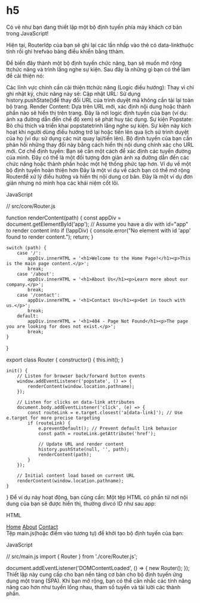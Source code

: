 # h5
Có vẻ như bạn đang thiết lập một bộ định tuyến phía máy khách cơ bản trong JavaScript!

Hiện tại, Routerlớp của bạn sẽ ghi lại các lần nhấp vào <a>thẻ có data-linkthuộc tính rồi ghi hrefvào bảng điều khiển bằng tthàm.

Để biến đây thành một bộ định tuyến chức năng, bạn sẽ muốn mở rộng ttchức năng và trình lắng nghe sự kiện. Sau đây là những gì bạn có thể làm để cải thiện nó:

Các lĩnh vực chính cần cải thiện
ttchức năng (Logic điều hướng): Thay vì chỉ ghi nhật ký, chức năng này sẽ:
Cập nhật URL: Sử dụng history.pushState()để thay đổi URL của trình duyệt mà không cần tải lại toàn bộ trang.
Render Content: Dựa trên URL mới, xác định nội dung hoặc thành phần nào sẽ hiển thị trên trang. Đây là nơi logic định tuyến của bạn (ví dụ: ánh xạ đường dẫn đến chế độ xem) sẽ phát huy tác dụng.
Sự kiện Popstate: Bỏ chú thích và triển khai popstatetrình lắng nghe sự kiện. Sự kiện này kích hoạt khi người dùng điều hướng trở lại hoặc tiến lên qua lịch sử trình duyệt của họ (ví dụ: sử dụng các nút quay lại/tiến lên). Bộ định tuyến của bạn cần phản hồi những thay đổi này bằng cách hiển thị nội dung chính xác cho URL mới.
Cơ chế định tuyến: Bạn sẽ cần một cách để xác định các tuyến đường của mình. Đây có thể là một đối tượng đơn giản ánh xạ đường dẫn đến các chức năng hoặc thành phần hoặc một hệ thống phức tạp hơn.
Ví dụ về một bộ định tuyến hoàn thiện hơn
Đây là một ví dụ về cách bạn có thể mở rộng Routerđể xử lý điều hướng và hiển thị nội dung cơ bản. Đây là một ví dụ đơn giản nhưng nó minh họa các khái niệm cốt lõi.

JavaScript

// src/core/Router.js

function renderContent(path) {
    const appDiv = document.getElementById('app'); // Assume you have a div with id="app" to render content into
    if (!appDiv) {
        console.error("No element with id 'app' found to render content.");
        return;
    }

    switch (path) {
        case '/':
            appDiv.innerHTML = '<h1>Welcome to the Home Page!</h1><p>This is the main page content.</p>';
            break;
        case '/about':
            appDiv.innerHTML = '<h1>About Us</h1><p>Learn more about our company.</p>';
            break;
        case '/contact':
            appDiv.innerHTML = '<h1>Contact Us</h1><p>Get in touch with us.</p>';
            break;
        default:
            appDiv.innerHTML = '<h1>404 - Page Not Found</h1><p>The page you are looking for does not exist.</p>';
            break;
    }
}

export class Router {
    constructor() {
        this.init();
    }

    init() {
        // Listen for browser back/forward button events
        window.addEventListener('popstate', () => {
            renderContent(window.location.pathname);
        });

        // Listen for clicks on data-link attributes
        document.body.addEventListener('click', (e) => {
            const routeLink = e.target.closest('a[data-link]'); // Use e.target for more precise targeting
            if (routeLink) {
                e.preventDefault(); // Prevent default link behavior
                const path = routeLink.getAttribute('href');

                // Update URL and render content
                history.pushState(null, '', path);
                renderContent(path);
            }
        });

        // Initial content load based on current URL
        renderContent(window.location.pathname);
    }
}
Để ví dụ này hoạt động, bạn cũng cần:
Một tệp HTML có phần tử nơi nội dung của bạn sẽ được hiển thị, thường divcó ID như sau app:

HTML

<!DOCTYPE html>
<html lang="en">
<head>
    <meta charset="UTF-8">
    <meta name="viewport" content="width=device-width, initial-scale=1.0">
    <title>My Single Page App</title>
</head>
<body>
    <nav>
        <a href="/" data-link>Home</a>
        <a href="/about" data-link>About</a>
        <a href="/contact" data-link>Contact</a>
    </nav>
    <div id="app">
        </div>
    <script type="module" src="./main.js"></script>
</body>
</html>
Tệp main.js(hoặc điểm vào tương tự) để khởi tạo bộ định tuyến của bạn:

JavaScript

// src/main.js
import { Router } from './core/Router.js';

document.addEventListener('DOMContentLoaded', () => {
    new Router();
});
Thiết lập này cung cấp cho bạn nền tảng cơ bản cho bộ định tuyến ứng dụng một trang (SPA). Khi bạn mở rộng, bạn có thể cân nhắc các tính năng nâng cao hơn như tuyến lồng nhau, tham số tuyến và tải lười các thành phần.